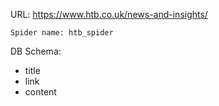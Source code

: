 URL: https://www.htb.co.uk/news-and-insights/

    Spider name: htb_spider

DB Schema:
- title
- link
- content

